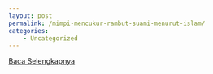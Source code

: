 ```yaml
---
layout: post
permalink: /mimpi-mencukur-rambut-suami-menurut-islam/
categories:
    - Uncategorized
---
```


[Baca Selengkapnya](/02)
